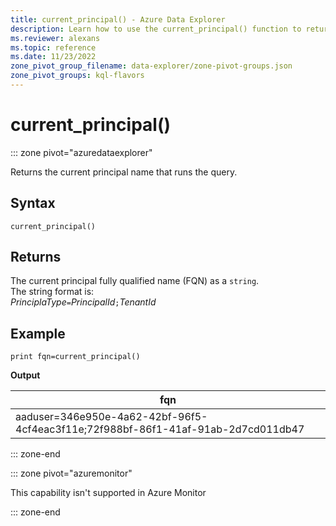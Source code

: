 ```yaml
---
title: current_principal() - Azure Data Explorer
description: Learn how to use the current_principal() function to return the name of the principal running the query.
ms.reviewer: alexans
ms.topic: reference
ms.date: 11/23/2022
zone_pivot_group_filename: data-explorer/zone-pivot-groups.json
zone_pivot_groups: kql-flavors
---
```

# current_principal()

::: zone pivot="azuredataexplorer"

Returns the current principal name that runs the query.

## Syntax

`current_principal()`

## Returns

The current principal fully qualified name (FQN) as a `string`.  
The string format is:  
*PrinciplaType*`=`*PrincipalId*`;`*TenantId*

## Example

<!-- csl: https://help.kusto.windows.net/Samples -->
```kusto
print fqn=current_principal()
```

**Output**

|fqn|
|---|
|aaduser=346e950e-4a62-42bf-96f5-4cf4eac3f11e;72f988bf-86f1-41af-91ab-2d7cd011db47|

::: zone-end

::: zone pivot="azuremonitor"

This capability isn't supported in Azure Monitor

::: zone-end
